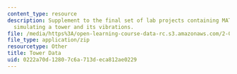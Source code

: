 ```yaml
---
content_type: resource
description: Supplement to the final set of lab projects containing MATLAB files for
  simulating a tower and its vibrations.
file: /media/https%3A/open-learning-course-data-rc.s3.amazonaws.com/2-004-dynamics-and-control-ii-spring-2008/0222a70d12807c6a713deca812ae0229_TowerData.zip
file_type: application/zip
resourcetype: Other
title: Tower Data
uid: 0222a70d-1280-7c6a-713d-eca812ae0229
---
```

